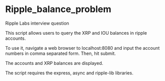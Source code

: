 Ripple_balance_problem
======================

Ripple Labs interview question

This script allows users to query the XRP and IOU balances in ripple accounts.

To use it, navigate a web browser to localhost:8080 and input the account numbers
in comma separated form. Then, hit submit.

The accounts and XRP balances are displayed. 

The script requires the express, async and ripple-lib libraries. 


